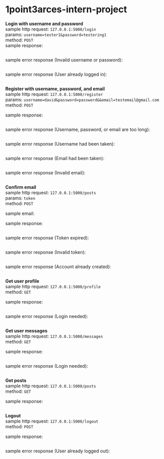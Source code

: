 # 1point3arces-intern-project

**Login with username and password**  
sample http request: `127.0.0.1:5000/login`  
params: `username=tester1&password=testering1`  
method: `POST`  
sample response: 
```json

```
sample error response (Invalid username or password):
```json

```
sample error response (User already logged in):
```json

```

**Register with username, password, and email**  
sample http request: `127.0.0.1:5000/register`  
params: `username=david&password=password&&email=testemail@gmail.com`  
method: `POST`

sample response:
```json

```
sample error response (Username, password, or email are too long):
```json

```
sample error response (Username had been taken):
```json

```
sample error response (Email had been taken):
```json

```
sample error response (Invalid email):
```json

```

**Confirm email**  
sample http request: `127.0.0.1:5000/posts`   
params: `token`  
method: `POST`

sample email:

sample response:
```json

```
sample error response (Token expired):
```json

```
sample error response (Invalid token):
```json

```
sample error response (Account already created):
```json

```

**Get user profile**  
sample http request: `127.0.0.1:5000/profile`   
method: `GET`  

sample response:
```json

```
sample error response (Login needed):
```json

```

**Get user messages**  
sample http request: `127.0.0.1:5000/messages`    
method: `GET`  

sample response:
```json

```
sample error response (Login needed):
```json

```

**Get posts**  
sample http request: `127.0.0.1:5000/posts`     
method: `GET`  

sample response:  
```json

```

**Logout**  
sample http request: `127.0.0.1:5000/logout`    
method: `POST`  

sample response:
```json

```
sample error response (User already logged out):
```json

```
